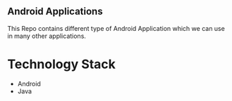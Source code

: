 ## Android Applications

This Repo contains different type of Android Application which we can use in many other applications.


# Technology Stack
* Android
* Java
